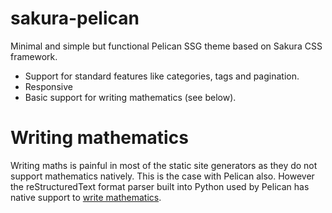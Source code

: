 # sakura-pelican
Minimal and simple but functional Pelican SSG theme based on Sakura CSS framework.
* Support for standard features like categories, tags and pagination.
* Responsive
* Basic support for writing mathematics (see below).

# Writing mathematics

Writing maths is painful in most of the static site generators as they do not support mathematics natively.
This is the case with Pelican also. 
However the reStructuredText format parser built into Python used by Pelican has native support to [write mathematics](https://docutils.sourceforge.io/docs/ref/rst/mathematics.html).




